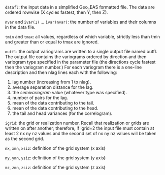 `datafl`: the input data in a simplified Geo_EAS formatted file. The data are
ordered rowwise (X cycles fastest, then Y, then Z).

`nvar` and `ivar(1)` ... `ivar(nvar)`: the number of variables and their
columns in the data file.

`tmin` and `tmax`: all values, regardless of which variable, strictly less
than tmin and greater than or equal to tmax are ignored.

`outfl`: the output variograms are written to a single output file named outfl.
 The output file contains the variograms ordered by direction and then variogram
 type specified in the parameter file (the directions cycle fastest then the
 variogram number.) For each variogram there is a one-line description and then
 nlag lines each with the following:

 1. lag number (increasing from 1 to nlag).
 2. average separation distance for the lag.
 3. the *semivariogram* value (whatever type was specified).
 4. number of pairs for the lag.
 5. mean of the data contributing to the tail.
 6. mean of the data contributing to the head.
 7. the tail and head variances (for the correlogram).

`igrid`: the grid or realization number. Recall that realization or grids are
written on after another; therefore, if igrid=2 the input file must contain
at least 2 nx ny nz values and the second set of nx ny nz values will be taken
as the second grid.

`nx`, `xmn`, `xsiz`: definition of the grid system (x axis)

`ny`, `ymn`, `ysiz`: definition of the grid system (y axis)

`mz`, `zmn`, `zsiz`: definition of the grid system (z axis)
